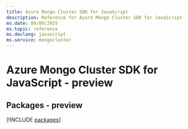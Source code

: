 ```yaml
---
title: Azure Mongo Cluster SDK for JavaScript
description: Reference for Azure Mongo Cluster SDK for JavaScript
ms.date: 09/09/2025
ms.topic: reference
ms.devlang: javascript
ms.service: mongocluster
---
```

# Azure Mongo Cluster SDK for JavaScript - preview
## Packages - preview
[!INCLUDE [packages](mongo-cluster-index.md)]